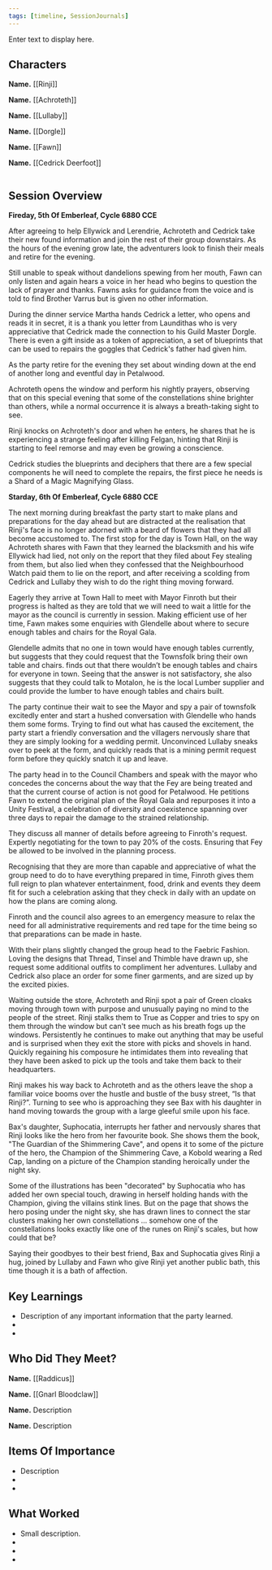 ```yaml
---
tags: [timeline, SessionJournals]
---
```

<div
  class='ob-timelines'
  data-date='144-43-49-00'
  data-title='dd-mm-yyy desc'
  data-class='orange'
  data-img = '\z_Assets\ImagePlaceholder.png'
  data-type='range'
  data-end="2000-10-20-00">
  Enter text to display here.
</div>

## Characters 
 
**Name.** [[Rinji]]
 
**Name.** [[Achroteth]] 
 
**Name.** [[Lullaby]] 
 
**Name.** [[Dorgle]]

**Name.** [[Fawn]]

**Name.** [[Cedrick Deerfoot]]



```calendarium
```


## Session Overview 
 
**Fireday, 5th Of Emberleaf, Cycle 6880 CCE**

After agreeing to help Ellywick and Lerendrie, Achroteth and Cedrick take their new found information and join the rest of their group downstairs. As the hours of the evening grow late, the adventurers look to finish their meals and retire for the evening.

Still unable to speak without dandelions spewing from her mouth, Fawn can only listen and again hears a voice in her head who begins to question the lack of prayer and thanks. Fawns asks for guidance from the voice and is told to find Brother Varrus but is given no other information.

During the dinner service Martha hands Cedrick a letter, who opens and reads it in secret, it is a thank you letter from Laundithas who is very appreciative that Cedrick made the connection to his Guild Master Dorgle. There is even a gift inside as a token of appreciation, a set of blueprints that can be used to repairs the goggles that Cedrick's father had given him.

As the party retire for the evening they set about winding down at the end of another long and eventful day in Petalwood.

Achroteth opens the window and perform his nightly prayers, observing that on this special evening that some of the constellations shine brighter than others, while a normal occurrence it is always a breath-taking sight to see.

Rinji knocks on Achroteth's door and when he enters, he shares that he is experiencing a strange feeling after killing Felgan, hinting that Rinji is starting to feel remorse and may even be growing a conscience.

Cedrick studies the blueprints and deciphers that there are a few special components he will need to complete the repairs, the first piece he needs is a Shard of a Magic Magnifying Glass.



**Starday, 6th Of Emberleaf, Cycle 6880 CCE**

The next morning during breakfast the party start to make plans and preparations for the day ahead but are distracted at the realisation that Rinji's face is no longer adorned with a beard of flowers that they had all become accustomed to. The first stop for the day is Town Hall, on the way Achroteth shares with Fawn that they learned the blacksmith and his wife Ellywick had lied, not only on the report that they filed about Fey stealing from them, but also lied when they confessed that the Neighbourhood Watch paid them to lie on the report, and after receiving a scolding from Cedrick and Lullaby they wish to do the right thing moving forward.

Eagerly they arrive at Town Hall to meet with Mayor Finroth but their progress is halted as they are told that we will need to wait a little for the mayor as the council is currently in session. Making efficient use of her time, Fawn makes some enquiries with Glendelle about where to secure enough tables and chairs for the Royal Gala.

Glendelle admits that no one in town would have enough tables currently, but suggests that they could request that the Townsfolk bring their own table and chairs.  finds out that there wouldn’t be enough tables and chairs for everyone in town. Seeing that the answer is not satisfactory, she also suggests that they could talk to Motalon, he is the local Lumber supplier and could provide the lumber to have enough tables and chairs built.

The party continue their wait to see the Mayor and spy a pair of townsfolk excitedly enter and start a hushed conversation with Glendelle who hands them some forms. Trying to find out what has caused the excitement, the party start a friendly conversation and the villagers nervously share that they are simply looking for a wedding permit. Unconvinced Lullaby sneaks over to peek at the form, and quickly reads that is a mining permit request form before they quickly snatch it up and leave.

The party head in to the Council Chambers and speak with the mayor who concedes the concerns about the way that the Fey are being treated and that the current course of action is not good for Petalwood. He petitions Fawn to extend the original plan of the Royal Gala and repurposes it into a Unity Festival, a celebration of diversity and coexistence spanning over three days to repair the damage to the strained relationship.

They discuss all manner of details before agreeing to Finroth's request. Expertly negotiating for the town to pay 20% of the costs. Ensuring that Fey be allowed to be involved in the planning process. 

Recognising that they are more than capable and appreciative of what the group need to do to have everything prepared in time, Finroth gives them full reign to plan whatever entertainment, food, drink and events they deem fit for such a celebration asking that they check in daily with an update on how the plans are coming along.

Finroth and the council also agrees to an emergency measure to relax the need for all administrative requirements and red tape for the time being so that preparations can be made in haste.

With their plans slightly changed the group head to the Faebric Fashion. Loving the designs that Thread, Tinsel and Thimble have drawn up, she request some additional outfits to compliment her adventures. Lullaby and Cedrick also place an order for some finer garments, and are sized up by the excited pixies.

Waiting outside the store, Achroteth and Rinji spot a pair of Green cloaks moving through town with purpose and unusually paying no mind to the people of the street. Rinji stalks them to True as Copper and tries to spy on them through the window but can't see much as his breath fogs up the windows. Persistently he continues to make out anything that may be useful and is surprised when they exit the store with picks and shovels in hand. Quickly regaining his composure he intimidates them into revealing that they have been asked to pick up the tools and take them back to their headquarters.

Rinji makes his way back to Achroteth and as the others leave the shop a familiar voice booms over the hustle and bustle of the busy street, “Is that Rinji?”. Turning to see who is approaching they see Bax with his daughter in hand moving towards the group with a large gleeful smile upon his face. 

Bax's daughter, Suphocatia, interrupts her father and nervously shares that Rinji looks like the hero from her favourite book. She shows them the book, "The Guardian of the Shimmering Cave", and opens it to some of the picture of the hero, the Champion of the Shimmering Cave, a Kobold wearing a Red Cap, landing on a picture of the Champion standing heroically under the night sky.

Some of the illustrations has been "decorated" by Suphocatia who has added her own special touch, drawing in herself holding hands with the Champion, giving the villains stink lines. But on the page that shows the hero posing under the night sky, she has drawn lines to connect the star clusters making her own constellations ... somehow one of the constellations  looks exactly like one of the runes on Rinji's scales, but how could that be?

Saying their goodbyes to their best friend, Bax and Suphocatia gives Rinji a hug, joined by Lullaby and Fawn who give Rinji yet another public bath, this time though it is a bath of affection.








## Key Learnings

- Description of any important information that the party learned.
- 
- 
 
## Who Did They Meet?
 
**Name.** [[Raddicus]]
 
**Name.** [[Gnarl Bloodclaw]]
 
**Name.** Description 
 
**Name.** Description 
 
## Items Of Importance
 
- Description
- 
- 

## What Worked 
 
- Small description.
- 
- 
- 
